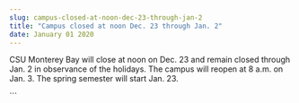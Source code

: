 ```yaml
---
slug: campus-closed-at-noon-dec-23-through-jan-2
title: "Campus closed at noon Dec. 23 through Jan. 2"
date: January 01 2020
---
```


 
<p>
  CSU Monterey Bay will close at noon on Dec. 23 and remain closed through Jan.
  2 in observance of the holidays. The campus will reopen at 8 a.m. on Jan. 3.
  The spring semester will start Jan. 23.
</p>
```
